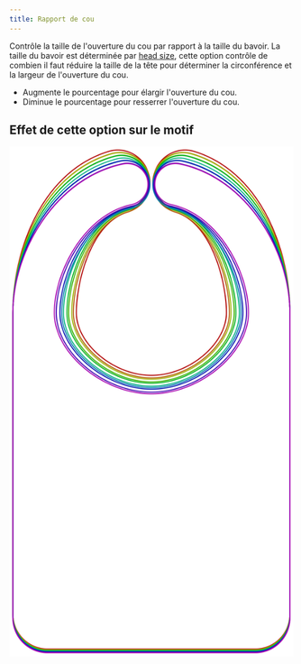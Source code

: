 ```yaml
---
title: Rapport de cou
---
```


Contrôle la taille de l'ouverture du cou par rapport à la taille du bavoir. La taille du bavoir est déterminée par [head size](/docs/patterns/bob/options/headsize), cette option contrôle de combien il faut réduire la taille de la tête pour déterminer la circonférence et la largeur de l'ouverture du cou.

- Augmente le pourcentage pour élargir l'ouverture du cou.
- Diminue le pourcentage pour resserrer l'ouverture du cou.

## Effet de cette option sur le motif

![Cette image montre l'effet de cette option en superposant plusieurs variantes qui ont une valeur différente pour cette option](bob_neckratio_sample.svg "Effet de cette option sur le motif")
